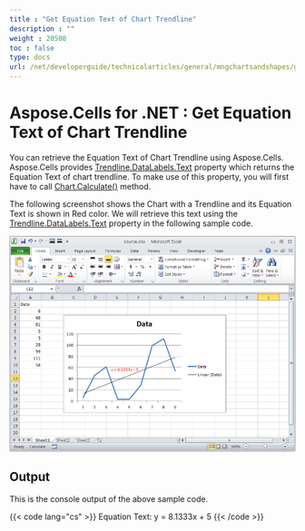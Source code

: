```yaml
---
title : "Get Equation Text of Chart Trendline" 
description : "" 
weight : 20508 
toc : false
type: docs
url: /net/developerguide/technicalarticles/general/mngchartsandshapes/get+equation+text+of+chart+trendline/
---
```


# Aspose.Cells for .NET : Get Equation Text of Chart Trendline


You can retrieve the Equation Text of Chart Trendline using Aspose.Cells. Aspose.Cells provides [Trendline.DataLabels.Text](https://apireference.aspose.com/net/cells/aspose.cells.charts/datalabels/properties/text) property which returns the Equation Text of chart trendline. To make use of this property, you will first have to call [Chart.Calculate()](https://apireference.aspose.com/net/cells/aspose.cells.charts/chart/methods/calculate) method.

The following screenshot shows the Chart with a Trendline and its Equation Text is shown in Red color. We will retrieve this text using the [Trendline.DataLabels.Text](https://apireference.aspose.com/net/cells/aspose.cells.charts/datalabels/properties/text) property in the following sample code.

![image](5112317.png)

## Output

This is the console output of the above sample code.

{{< code lang="cs" >}}
Equation Text: y = 8.1333x + 5
{{< /code >}}

